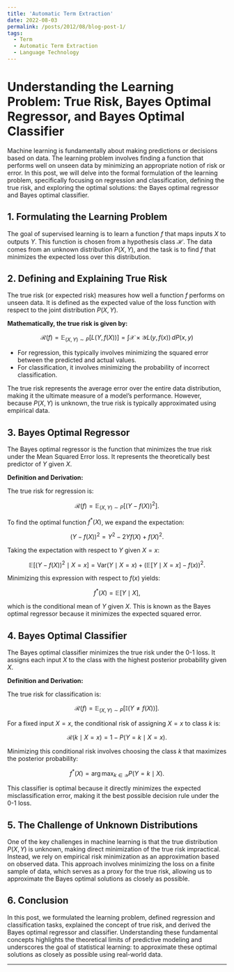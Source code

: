 ```yaml
---
title: 'Automatic Term Extraction'
date: 2022-08-03
permalink: /posts/2012/08/blog-post-1/
tags:
  - Term
  - Automatic Term Extraction
  - Language Technology
---
```





# Understanding the Learning Problem: True Risk, Bayes Optimal Regressor, and Bayes Optimal Classifier

Machine learning is fundamentally about making predictions or decisions based on data. The learning problem involves finding a function that performs well on unseen data by minimizing an appropriate notion of risk or error. In this post, we will delve into the formal formulation of the learning problem, specifically focusing on regression and classification, defining the true risk, and exploring the optimal solutions: the Bayes optimal regressor and Bayes optimal classifier.

## 1. Formulating the Learning Problem

The goal of supervised learning is to learn a function $f$ that maps inputs $X$ to outputs $Y$. This function is chosen from a hypothesis class $\mathcal{H}$. The data comes from an unknown distribution $P(X, Y)$, and the task is to find $f$ that minimizes the expected loss over this distribution.

## 2. Defining and Explaining True Risk

The true risk (or expected risk) measures how well a function $f$ performs on unseen data. It is defined as the expected value of the loss function with respect to the joint distribution $P(X, Y)$.

**Mathematically, the true risk is given by:**

$$ 
\mathcal{R}(f) = \mathbb{E}_{(X, Y) \sim P} \left[ L(Y, f(X)) \right] = \int {\mathcal{X} \times \mathcal{Y}} L(y, f(x)) \, dP(x, y)
$$

- For regression, this typically involves minimizing the squared error between the predicted and actual values.
- For classification, it involves minimizing the probability of incorrect classification.

The true risk represents the average error over the entire data distribution, making it the ultimate measure of a model’s performance. However, because $P(X, Y)$ is unknown, the true risk is typically approximated using empirical data.

## 3. Bayes Optimal Regressor

The Bayes optimal regressor is the function that minimizes the true risk under the Mean Squared Error loss. It represents the theoretically best predictor of $Y$ given $X$.

**Definition and Derivation:**

The true risk for regression is:

$$
\mathcal{R}(f) = \mathbb{E}_{(X, Y) \sim P} \left[(Y - f(X))^2\right].
$$

To find the optimal function $f^*(X)$, we expand the expectation:

$$
(Y - f(X))^2 = Y^2 - 2Yf(X) + f(X)^2.
$$

Taking the expectation with respect to $Y$ given $X = x$:

$$
\mathbb{E}[(Y - f(X))^2 \mid X = x] = \text{Var}(Y \mid X = x) + (\mathbb{E}[Y \mid X = x] - f(x))^2.
$$

Minimizing this expression with respect to $f(x)$ yields:

$$
f^*(X) = \mathbb{E}[Y \mid X],
$$

which is the conditional mean of $Y$ given $X$. This is known as the Bayes optimal regressor because it minimizes the expected squared error.

## 4. Bayes Optimal Classifier

The Bayes optimal classifier minimizes the true risk under the 0-1 loss. It assigns each input $X$ to the class with the highest posterior probability given $X$.

**Definition and Derivation:**

The true risk for classification is:

$$
\mathcal{R}(f) = \mathbb{E}_{(X, Y) \sim P} \left[ \mathbb{I}(Y \neq f(X)) \right].
$$

For a fixed input $X = x$, the conditional risk of assigning $X = x$ to class $k$ is:

$$
\mathcal{R}(k \mid X = x) = 1 - P(Y = k \mid X = x).
$$

Minimizing this conditional risk involves choosing the class $k$ that maximizes the posterior probability:

$$
f^*(X) = \arg\max_{k \in \mathcal{Y}} P(Y = k \mid X).
$$

This classifier is optimal because it directly minimizes the expected misclassification error, making it the best possible decision rule under the 0-1 loss.

## 5. The Challenge of Unknown Distributions

One of the key challenges in machine learning is that the true distribution $P(X, Y)$ is unknown, making direct minimization of the true risk impractical. Instead, we rely on empirical risk minimization as an approximation based on observed data. This approach involves minimizing the loss on a finite sample of data, which serves as a proxy for the true risk, allowing us to approximate the Bayes optimal solutions as closely as possible.

## 6. Conclusion

In this post, we formulated the learning problem, defined regression and classification tasks, explained the concept of true risk, and derived the Bayes optimal regressor and classifier. Understanding these fundamental concepts highlights the theoretical limits of predictive modeling and underscores the goal of statistical learning: to approximate these optimal solutions as closely as possible using real-world data.

------
